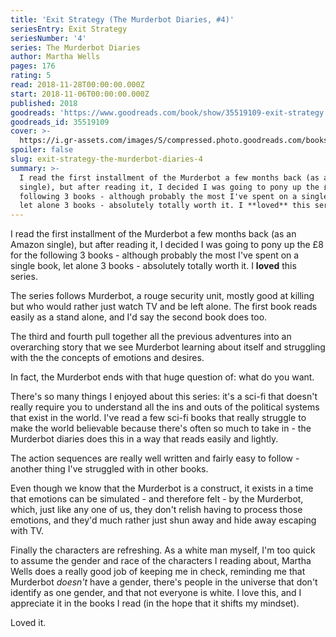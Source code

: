 ```yaml
---
title: 'Exit Strategy (The Murderbot Diaries, #4)'
seriesEntry: Exit Strategy
seriesNumber: '4'
series: The Murderbot Diaries
author: Martha Wells
pages: 176
rating: 5
read: 2018-11-28T00:00:00.000Z
start: 2018-11-06T00:00:00.000Z
published: 2018
goodreads: 'https://www.goodreads.com/book/show/35519109-exit-strategy'
goodreads_id: 35519109
cover: >-
  https://i.gr-assets.com/images/S/compressed.photo.goodreads.com/books/1518642623l/35519109._SX315_.jpg
spoiler: false
slug: exit-strategy-the-murderbot-diaries-4
summary: >-
  I read the first installment of the Murderbot a few months back (as an Amazon
  single), but after reading it, I decided I was going to pony up the £8 for the
  following 3 books - although probably the most I've spent on a single book,
  let alone 3 books - absolutely totally worth it. I **loved** this series.
---
```

I read the first installment of the Murderbot a few months back (as an Amazon single), but after reading it, I decided I was going to pony up the £8 for the following 3 books - although probably the most I've spent on a single book, let alone 3 books - absolutely totally worth it. I **loved** this series.

The series follows Murderbot, a rouge security unit, mostly good at killing but who would rather just watch TV and be left alone. The first book reads easily as a stand alone, and I'd say the second book does too. 

The third and fourth pull together all the previous adventures into an overarching story that we see Murderbot learning about itself and struggling with the the concepts of emotions and desires.

In fact, the Murderbot ends with that huge question of: what do you want.

There's so many things I enjoyed about this series: it's a sci-fi that doesn't really require you to understand all the ins and outs of the political systems that exist in the world. I've read a few sci-fi books that really struggle to make the world believable because there's often so much to take in - the Murderbot diaries does this in a way that reads easily and lightly.

The action sequences are really well written and fairly easy to follow - another thing I've struggled with in other books.

Even though we know that the Murderbot is a construct, it exists in a time that emotions can be simulated - and therefore felt - by the Murderbot, which, just like any one of us, they don't relish having to process those emotions, and they'd much rather just shun away and hide away escaping with TV.

Finally the characters are refreshing. As a white man myself, I'm too quick to assume the gender and race of the characters I reading about, Martha Wells does a really good job of keeping me in check, reminding me that Murderbot _doesn't_ have a gender, there's people in the universe that don't identify as one gender, and that not everyone is white. I love this, and I appreciate it in the books I read (in the hope that it shifts my mindset).

Loved it.
